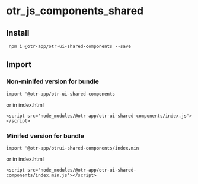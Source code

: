 # otr_js_components_shared
## Install
``` npm i @otr-app/otr-ui-shared-components --save```

## Import
### Non-minifed version for bundle
```import '@otr-app/otr-ui-shared-components```

or in index.html

```<script src='node_modules/@otr-app/otr-ui-shared-components/index.js'></script>```

### Minifed version for bundle
```import '@otr-app/otrui-shared-components/index.min```

or in index.html

```<script src='node_modules/@otr-app/otr-ui-shared-components/index.min.js'></script>```
